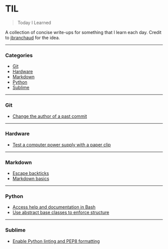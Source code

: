# TIL

> Today I Learned

A collection of concise write-ups for something that I learn each day. Credit to [jbranchaud](https://github.com/jbranchaud/til) for the idea.

---

### Categories

* [Git](#git)
* [Hardware](#hardware)
* [Markdown](#markdown)
* [Python](#python)
* [Sublime](#sublime)

---

### Git

- [Change the author of a past commit](git/change_author_of_past_commit.md)

---

### Hardware

- [Test a computer power supply with a paper clip](hardware/test_power_supply_with_paper_clip.md)

---

### Markdown

- [Escape backticks](markdown/escape_backticks.md)
- [Markdown basics](markdown/basics.md)

---

### Python

- [Access help and documentation in Bash](python/help_and_documentation_in_bash.md)
- [Use abstract base classes to enforce structure](python/abstract_base_classes.md)

---

### Sublime

- [Enable Python linting and PEP8 formatting](sublime/enable_python_linting_and_pep8_formatting.md)
